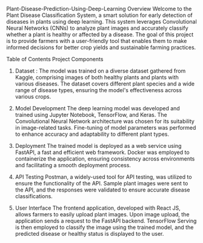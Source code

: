 Plant-Disease-Prediction-Using-Deep-Learning
Overview
Welcome to the Plant Disease Classification System, a smart solution for early detection of diseases in plants using deep learning. This system leverages Convolutional Neural Networks (CNNs) to analyze plant images and accurately classify whether a plant is healthy or affected by a disease. The goal of this project is to provide farmers with a user-friendly tool that enables them to make informed decisions for better crop yields and sustainable farming practices.

Table of Contents
Project Components

1. Dataset :
The model was trained on a diverse dataset gathered from Kaggle, comprising images of both healthy plants and plants with various diseases. The dataset covers different plant species and a wide range of disease types, ensuring the model's effectiveness across various crops.

2. Model Development
The deep learning model was developed and trained using Jupyter Notebook, TensorFlow, and Keras. The Convolutional Neural Network architecture was chosen for its suitability in image-related tasks. Fine-tuning of model parameters was performed to enhance accuracy and adaptability to different plant types.

3. Deployment
The trained model is deployed as a web service using FastAPI, a fast and efficient web framework. Docker was employed to containerize the application, ensuring consistency across environments and facilitating a smooth deployment process.

4. API Testing
Postman, a widely-used tool for API testing, was utilized to ensure the functionality of the API. Sample plant images were sent to the API, and the responses were validated to ensure accurate disease classifications.

5. User Interface
The frontend application, developed with React JS, allows farmers to easily upload plant images. Upon image upload, the application sends a request to the FastAPI backend. TensorFlow Serving is then employed to classify the image using the trained model, and the predicted disease or healthy status is displayed to the user.
